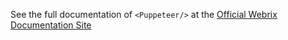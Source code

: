 See the full documentation of `<Puppeteer/>` at the
[Official Webrix Documentation Site](https://webrix.amdocs.com/docs/tools/puppeteer)